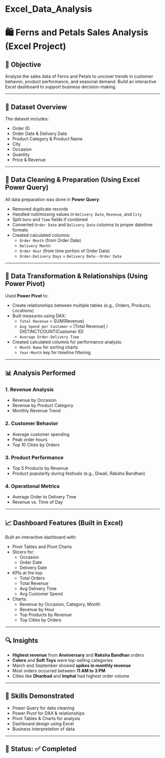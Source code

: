 # Excel_Data_Analysis
# 🛍️ Ferns and Petals Sales Analysis (Excel Project)

## 📌 Objective
Analyze the sales data of Ferns and Petals to uncover trends in customer behavior, product performance, and seasonal demand. Build an interactive Excel dashboard to support business decision-making.

---

## 📁 Dataset Overview
The dataset includes:
- Order ID
- Order Date & Delivery Date
- Product Category & Product Name
- City
- Occasion
- Quantity
- Price & Revenue

---

## 🔧 Data Cleaning & Preparation (Using Excel Power Query)

All data preparation was done in **Power Query**:
- Removed duplicate records
- Handled null/missing values in `Delivery Date`, `Revenue`, and `City`
- Split `Date` and `Time` fields if combined
- Converted `Order Date` and `Delivery Date` columns to proper datetime formats
- Created calculated columns:
  - `Order Month` (from Order Date)
  - `Delivery Month`
  - `Order Hour` (from time portion of Order Date)
  - `Order-Delivery Days` = `Delivery Date` - `Order Date`

---

## 🔁 Data Transformation & Relationships (Using Power Pivot)

Used **Power Pivot** to:
- Create relationships between multiple tables (e.g., Orders, Products, Locations)
- Built measures using DAX:
  - `Total Revenue` = SUM(Revenue)
  - `Avg Spend per Customer` = [Total Revenue] / DISTINCTCOUNT(Customer ID)
  - `Average Order-Delivery Time`
- Created calculated columns for performance analysis:
  - `Month Name` for sorting charts
  - `Year-Month` key for timeline filtering

---

## 📊 Analysis Performed

### 1. **Revenue Analysis**
- Revenue by Occasion
- Revenue by Product Category
- Monthly Revenue Trend

### 2. **Customer Behavior**
- Average customer spending
- Peak order hours
- Top 10 Cities by Orders

### 3. **Product Performance**
- Top 5 Products by Revenue
- Product popularity during festivals (e.g., Diwali, Raksha Bandhan)

### 4. **Operational Metrics**
- Average Order to Delivery Time
- Revenue vs. Time of Day

---

## 📈 Dashboard Features (Built in Excel)

Built an interactive dashboard with:
- Pivot Tables and Pivot Charts
- Slicers for:
  - Occasion
  - Order Date
  - Delivery Date
- KPIs at the top:
  - Total Orders
  - Total Revenue
  - Avg Delivery Time
  - Avg Customer Spend
- Charts:
  - Revenue by Occasion, Category, Month
  - Revenue by Hour
  - Top Products by Revenue
  - Top Cities by Orders

---

## 🔍 Insights

- **Highest revenue** from **Anniversary** and **Raksha Bandhan** orders
- **Colors** and **Soft Toys** were top-selling categories
- March and September showed **spikes in monthly revenue**
- Most orders occurred between **11 AM to 3 PM**
- Cities like **Dhanbad** and **Imphal** had highest order volume
---

## 🧠 Skills Demonstrated

- Power Query for data cleaning
- Power Pivot for DAX & relationships
- Pivot Tables & Charts for analysis
- Dashboard design using Excel
- Business interpretation of data

---

## 📌 Status: ✅ Completed
